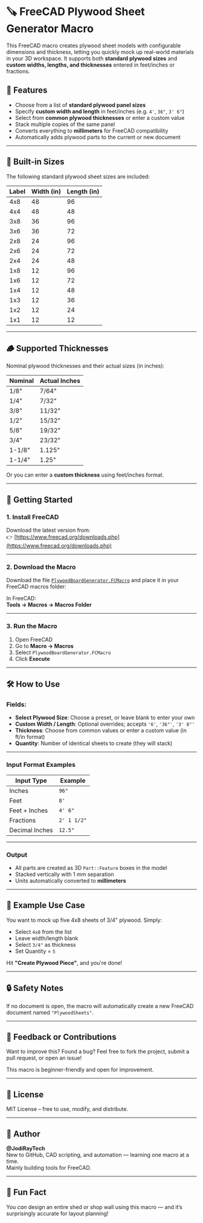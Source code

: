# 🪚 FreeCAD Plywood Sheet Generator Macro

This FreeCAD macro creates plywood sheet models with configurable dimensions and thickness, letting you quickly mock up real-world materials in your 3D workspace. It supports both **standard plywood sizes** and **custom widths, lengths, and thicknesses** entered in feet/inches or fractions.

## 📐 Features

- Choose from a list of **standard plywood panel sizes**
- Specify **custom width and length** in feet/inches (e.g. `4'`, `36"`, `3' 6"`)
- Select from **common plywood thicknesses** or enter a custom value
- Stack multiple copies of the same panel
- Converts everything to **millimeters** for FreeCAD compatibility
- Automatically adds plywood parts to the current or new document

---

## 📏 Built-in Sizes

The following standard plywood sheet sizes are included:

| Label | Width (in) | Length (in) |
|-------|------------|-------------|
| 4x8   | 48         | 96          |
| 4x4   | 48         | 48          |
| 3x8   | 36         | 96          |
| 3x6   | 36         | 72          |
| 2x8   | 24         | 96          |
| 2x6   | 24         | 72          |
| 2x4   | 24         | 48          |
| 1x8   | 12         | 96          |
| 1x6   | 12         | 72          |
| 1x4   | 12         | 48          |
| 1x3   | 12         | 36          |
| 1x2   | 12         | 24          |
| 1x1   | 12         | 12          |

---

## 🪵 Supported Thicknesses

Nominal plywood thicknesses and their actual sizes (in inches):

| Nominal | Actual Inches |
|---------|---------------|
| 1/8"    | 7/64"         |
| 1/4"    | 7/32"         |
| 3/8"    | 11/32"        |
| 1/2"    | 15/32"        |
| 5/8"    | 19/32"        |
| 3/4"    | 23/32"        |
| 1-1/8"  | 1.125"        |
| 1-1/4"  | 1.25"         |

Or you can enter a **custom thickness** using feet/inches format.

---

## 🚀 Getting Started

### 1. Install FreeCAD

Download the latest version from:  
👉 [https://www.freecad.org/downloads.php](https://www.freecad.org/downloads.php)

---

### 2. Download the Macro

Download the file [`PlywoodBoardGenerator.FCMacro`](./PlywoodBoardGenerator.FCMacro) and place it in your FreeCAD macros folder:

In FreeCAD:  
**Tools → Macros → Macros Folder**

---

### 3. Run the Macro

1. Open FreeCAD
2. Go to **Macro → Macros**
3. Select `PlywoodBoardGenerator.FCMacro`
4. Click **Execute**

---

## 🛠️ How to Use

### Fields:

- **Select Plywood Size**: Choose a preset, or leave blank to enter your own
- **Custom Width / Length**: Optional overrides; accepts `'6'`, `'36"'`, `'3' 6"'`
- **Thickness**: Choose from common values or enter a custom value (in ft/in format)
- **Quantity**: Number of identical sheets to create (they will stack)

---

### Input Format Examples

| Input Type      | Example       |
|-----------------|---------------|
| Inches          | `96"`         |
| Feet            | `8'`          |
| Feet + Inches   | `4' 6"`       |
| Fractions       | `2' 1 1/2"`   |
| Decimal Inches  | `12.5"`       |

---

### Output

- All parts are created as 3D `Part::Feature` boxes in the model
- Stacked vertically with 1 mm separation
- Units automatically converted to **millimeters**

---

## 🧪 Example Use Case

You want to mock up five 4x8 sheets of 3/4" plywood. Simply:

- Select `4x8` from the list
- Leave width/length blank
- Select `3/4"` as thickness
- Set Quantity = `5`

Hit **"Create Plywood Piece"**, and you're done!

---

## 🔒 Safety Notes

If no document is open, the macro will automatically create a new FreeCAD document named `"PlywoodSheets"`.

---

## 💬 Feedback or Contributions

Want to improve this? Found a bug? Feel free to fork the project, submit a pull request, or open an issue!

This macro is beginner-friendly and open for improvement.

---

## 📜 License

MIT License – free to use, modify, and distribute.

---

## 👋 Author

**@JodiRayTech**  
New to GitHub, CAD scripting, and automation — learning one macro at a time.  
Mainly building tools for FreeCAD.

---

## 🧠 Fun Fact

You *can* design an entire shed or shop wall using this macro — and it’s surprisingly accurate for layout planning!
